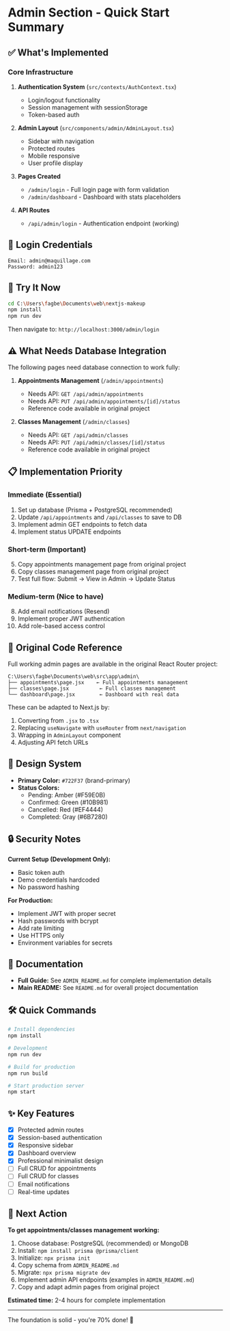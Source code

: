 # Admin Section - Quick Start Summary

## ✅ What's Implemented

### Core Infrastructure
1. **Authentication System** (`src/contexts/AuthContext.tsx`)
   - Login/logout functionality
   - Session management with sessionStorage
   - Token-based auth

2. **Admin Layout** (`src/components/admin/AdminLayout.tsx`)
   - Sidebar with navigation
   - Protected routes
   - Mobile responsive
   - User profile display

3. **Pages Created**
   - `/admin/login` - Full login page with form validation
   - `/admin/dashboard` - Dashboard with stats placeholders

4. **API Routes**
   - `/api/admin/login` - Authentication endpoint (working)

## 🔑 Login Credentials

```
Email: admin@maquillage.com
Password: admin123
```

## 🚀 Try It Now

```bash
cd C:\Users\fagbe\Documents\web\nextjs-makeup
npm install
npm run dev
```

Then navigate to: `http://localhost:3000/admin/login`

## ⚠️ What Needs Database Integration

The following pages need database connection to work fully:

1. **Appointments Management** (`/admin/appointments`)
   - Needs API: `GET /api/admin/appointments`
   - Needs API: `PUT /api/admin/appointments/[id]/status`
   - Reference code available in original project

2. **Classes Management** (`/admin/classes`)
   - Needs API: `GET /api/admin/classes`
   - Needs API: `PUT /api/admin/classes/[id]/status`
   - Reference code available in original project

## 📋 Implementation Priority

### Immediate (Essential)
1. Set up database (Prisma + PostgreSQL recommended)
2. Update `/api/appointments` and `/api/classes` to save to DB
3. Implement admin GET endpoints to fetch data
4. Implement status UPDATE endpoints

### Short-term (Important)
5. Copy appointments management page from original project
6. Copy classes management page from original project
7. Test full flow: Submit → View in Admin → Update Status

### Medium-term (Nice to have)
8. Add email notifications (Resend)
9. Implement proper JWT authentication
10. Add role-based access control

## 📂 Original Code Reference

Full working admin pages are available in the original React Router project:
```
C:\Users\fagbe\Documents\web\src\app\admin\
├── appointments\page.jsx    ← Full appointments management
├── classes\page.jsx          ← Full classes management
└── dashboard\page.jsx        ← Dashboard with real data
```

These can be adapted to Next.js by:
1. Converting from `.jsx` to `.tsx`
2. Replacing `useNavigate` with `useRouter` from `next/navigation`
3. Wrapping in `AdminLayout` component
4. Adjusting API fetch URLs

## 🎨 Design System

- **Primary Color:** `#722F37` (brand-primary)
- **Status Colors:**
  - Pending: Amber (#F59E0B)
  - Confirmed: Green (#10B981)
  - Cancelled: Red (#EF4444)
  - Completed: Gray (#6B7280)

## 🔒 Security Notes

**Current Setup (Development Only):**
- Basic token auth
- Demo credentials hardcoded
- No password hashing

**For Production:**
- Implement JWT with proper secret
- Hash passwords with bcrypt
- Add rate limiting
- Use HTTPS only
- Environment variables for secrets

## 📖 Documentation

- **Full Guide:** See `ADMIN_README.md` for complete implementation details
- **Main README:** See `README.md` for overall project documentation

## 🛠️ Quick Commands

```bash
# Install dependencies
npm install

# Development
npm run dev

# Build for production
npm run build

# Start production server
npm start
```

## ✨ Key Features

- [x] Protected admin routes
- [x] Session-based authentication
- [x] Responsive sidebar
- [x] Dashboard overview
- [x] Professional minimalist design
- [ ] Full CRUD for appointments
- [ ] Full CRUD for classes
- [ ] Email notifications
- [ ] Real-time updates

## 🎯 Next Action

**To get appointments/classes management working:**

1. Choose database: PostgreSQL (recommended) or MongoDB
2. Install: `npm install prisma @prisma/client`
3. Initialize: `npx prisma init`
4. Copy schema from `ADMIN_README.md`
5. Migrate: `npx prisma migrate dev`
6. Implement admin API endpoints (examples in `ADMIN_README.md`)
7. Copy and adapt admin pages from original project

**Estimated time:** 2-4 hours for complete implementation

---

The foundation is solid - you're 70% done! 🚀
